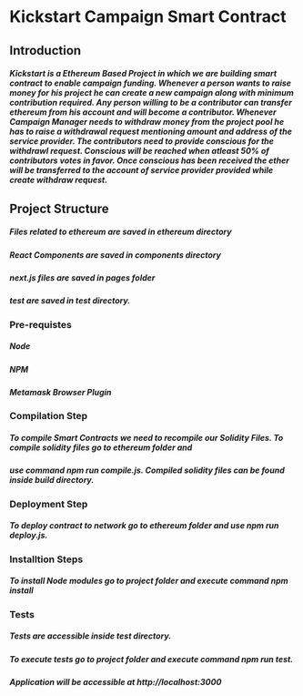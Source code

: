 # Kickstart Campaign Smart Contract

## Introduction
##### Kickstart is a Ethereum Based Project in which we are building smart contract to enable campaign funding.  Whenever a person wants to raise money for his project he can create a new campaign along with minimum contribution required. Any person willing to be a contributor can transfer ethereum from his account and will become a contributor. Whenever Campaign Manager needs to withdraw money from the project pool he has to raise a withdrawal request mentioning amount and address of the service provider. The contributors need to provide conscious for the withdrawl request. Conscious will be reached when atleast 50% of contributors votes in favor. Once conscious has been received the ether will be transferred to the account of service provider provided while create withdraw request.

## Project Structure
##### Files related to ethereum are saved in ethereum directory
##### React Components are saved in components directory
##### next.js files are saved in pages folder
##### test are saved in test directory.

### Pre-requistes
##### Node
##### NPM
##### Metamask Browser Plugin

###  Compilation Step
#####  To compile Smart Contracts we need to recompile our Solidity Files. To compile solidity files go to ethereum folder and 
#####  use command npm run compile.js. Compiled solidity files can be found inside build directory.

### Deployment Step
##### To deploy contract to network go to ethereum folder and use npm run deploy.js.

### Installtion Steps
##### To install Node modules go to project folder and execute command  npm install

### Tests
##### Tests are accessible inside test directory.
##### To execute tests go to project folder and execute command npm run test.

##### Application will be accessible at http://localhost:3000



